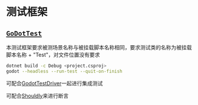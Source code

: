 # 测试框架
<p id="k93Td9SM84PySiu2A4Z1TR">

## [`GoDotTest`](<https://github.com/chickensoft-games/GoDotTest>)

</p>


<p id="bS4iNhsdXnGtNyGattcV13">

本测试框架要求被测场景名称与被挂载脚本名称相同，要求测试类的名称为被挂载脚本名称 + "Test"，对文件位置没有要求

</p>


<p id="5rEUmgtiPsQfWsJueXy4ed">

```Bash
dotnet build -c Debug <project.csproj>
godot --headless --run-test --quit-on-finish
```


</p>


<p id="cSDnipasYoTreYiYa9eEDW">

可配合[GodotTestDriver](<https://github.com/derkork/godot-test-driver>)一起进行集成测试

</p>


<p id="a63PrvQMJm6LYBPRcFmPFn">

可配合[Shouldly](<https://github.com/shouldly/shouldly>)来进行断言

</p>


